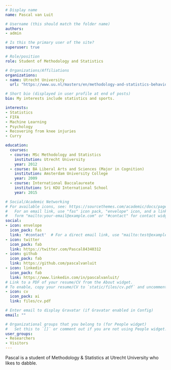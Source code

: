 ```yaml
---
# Display name
name: Pascal van Luit

# Username (this should match the folder name)
authors:
- admin

# Is this the primary user of the site?
superuser: true

# Role/position
role: Student of Methodology and Statistics

# Organizations/Affiliations
organizations:
- name: Utrecht University
  url: "https://www.uu.nl/masters/en/methodology-and-statistics-behavioural-biomedical-and-social-sciences"

# Short bio (displayed in user profile at end of posts)
bio: My interests include statistics and sports.

interests:
- Statistics
- FIFA
- Machine Learning
- Psychology
- Recovering from knee injuries
- Curry

education:
  courses:
  - course: MSc Methodology and Statistics
    institution: Utrecht University
    year: 2012
  - course: BA Liberal Arts and Sciences (Major in Cognition)
    institution: Amsterdam University College
    year: 2009
  - course: International Baccalaureate
    institution: Sri KDU International School
    year: 2015

# Social/Academic Networking
# For available icons, see: https://sourcethemes.com/academic/docs/page-builder/#icons
#   For an email link, use "fas" icon pack, "envelope" icon, and a link in the
#   form "mailto:your-email@example.com" or "#contact" for contact widget.
social:
- icon: envelope
  icon_pack: fas
  link: '#contact'  # For a direct email link, use "mailto:test@example.org".
- icon: twitter
  icon_pack: fab
  link: https://twitter.com/Pascal84340312
- icon: github
  icon_pack: fab
  link: https://github.com/pascalvanluit
- icon: linkedin
  icon_pack: fab
  link: https://www.linkedin.com/in/pascalvanluit/
# Link to a PDF of your resume/CV from the About widget.
# To enable, copy your resume/CV to `static/files/cv.pdf` and uncomment the lines below.
- icon: cv
  icon_pack: ai
  link: files/cv.pdf

# Enter email to display Gravatar (if Gravatar enabled in Config)
email: ""

# Organizational groups that you belong to (for People widget)
#   Set this to `[]` or comment out if you are not using People widget.
user_groups:
- Researchers
- Visitors
---
```


Pascal is a student of Methodology & Statistics at Utrecht University who likes to dabble.
